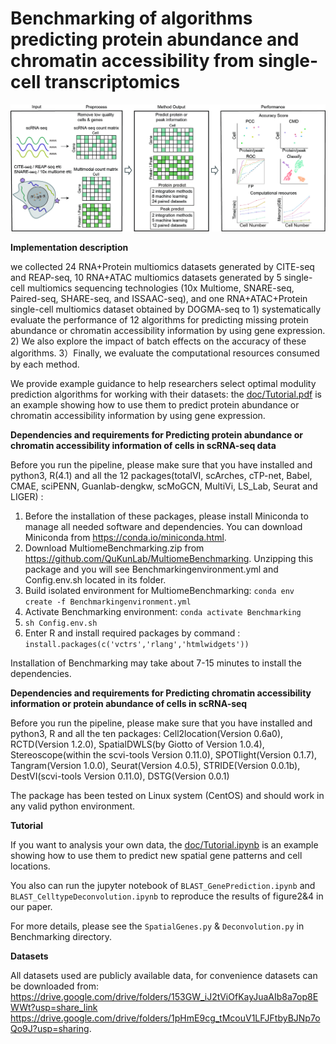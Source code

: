 # Benchmarking of algorithms predicting protein abundance and chromatin accessibility from single-cell transcriptomics
![WorkFolw](./fig/pipeline.jpg)

__Implementation description__

  we collected 24 RNA+Protein multiomics datasets generated by CITE-seq and REAP-seq, 10 RNA+ATAC multiomics datasets generated by 5 single-cell multiomics sequencing technologies (10x Multiome, SNARE-seq, Paired-seq, SHARE-seq, and ISSAAC-seq), and one RNA+ATAC+Protein single-cell multiomics dataset obtained by DOGMA-seq to 1) systematically evaluate the performance of 12 algorithms for predicting missing protein abundance or chromatin accessibility information by using gene expression. 2) We also explore the impact of batch effects on the accuracy of these algorithms. 3）Finally, we evaluate the computational resources consumed by each method.

  We provide example guidance to help researchers select optimal modulity prediction algorithms for working with their datasets:
  the [doc/Tutorial.pdf](https://github.com/QuKunLab/SpatialBenchmarking/blob/main/doc/Tutorial.pdf) is an example showing how to use them to predict protein abundance or chromatin accessibility information by using gene expression.


__Dependencies and requirements for Predicting protein abundance or chromatin accessibility information of cells in scRNA-seq data__

 Before you run the pipeline, please make sure that you have installed and python3, R(4.1) and all the 12 packages(totalVI, scArches, cTP-net, Babel, CMAE, sciPENN, Guanlab-dengkw, scMoGCN, MultiVi, LS_Lab, Seurat and LIGER) :
1. Before the installation of these packages, please install Miniconda to manage all needed software and dependencies. You can download Miniconda from https://conda.io/miniconda.html.
2. Download MultiomeBenchmarking.zip from https://github.com/QuKunLab/MultiomeBenchmarking. Unzipping this package and you will see Benchmarkingenvironment.yml and Config.env.sh located in its folder.
3. Build isolated environment for MultiomeBenchmarking: 
`conda env create -f Benchmarkingenvironment.yml`
4. Activate Benchmarking environment:
`conda activate Benchmarking`
5. `sh Config.env.sh`
6. Enter R and install required packages by command : `install.packages(c('vctrs','rlang','htmlwidgets'))`

Installation of Benchmarking may take about 7-15 minutes to install the dependencies.

__Dependencies and requirements for Predicting chromatin accessibility information or protein abundance of cells in scRNA-seq__

Before you run the pipeline, please make sure that you have installed and python3, R and all the ten packages: Cell2location(Version 0.6a0), RCTD(Version 1.2.0), SpatialDWLS(by Giotto of Version 1.0.4), Stereoscope(within the scvi-tools Version 0.11.0), SPOTlight(Version 0.1.7), Tangram(Version 1.0.0), Seurat(Version 4.0.5), STRIDE(Version 0.0.1b), DestVI(scvi-tools Version 0.11.0), DSTG(Version 0.0.1)
 
 The package has been tested on Linux system (CentOS) and should work in any valid python environment. 

__Tutorial__

  If you want to analysis your own data, the [doc/Tutorial.ipynb](https://github.com/QuKunLab/SpatialBenchmarking/blob/main/doc/Tutorial.ipynb) is an example showing how to use them to predict new spatial gene patterns and cell locations.

  You also can run the jupyter notebook of `BLAST_GenePrediction.ipynb` and `BLAST_CelltypeDeconvolution.ipynb` to reproduce the results of figure2&4 in our paper.
  
  For more details, please see the `SpatialGenes.py` & `Deconvolution.py` in Benchmarking directory.

__Datasets__

  All datasets used are publicly available data, for convenience datasets can be downloaded from: https://drive.google.com/drive/folders/153GW_iJ2tViOfKayJuaAIb8a7op8EWWt?usp=share_link
https://drive.google.com/drive/folders/1pHmE9cg_tMcouV1LFJFtbyBJNp7oQo9J?usp=sharing.

<!--For citation and further information please refer to: __Li, B., Zhang, W., Guo, C. et al. Benchmarking spatial and single-cell transcriptomics integration methods for transcript distribution prediction and cell type deconvolution. Nat Methods (2022). https://doi.org/10.1038/s41592-022-01480-9__.-->


